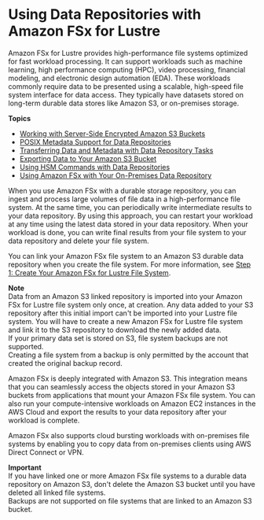 # Using Data Repositories with Amazon FSx for Lustre<a name="fsx-data-repositories"></a>

Amazon FSx for Lustre provides high\-performance file systems optimized for fast workload processing\. It can support workloads such as machine learning, high performance computing \(HPC\), video processing, financial modeling, and electronic design automation \(EDA\)\. These workloads commonly require data to be presented using a scalable, high\-speed file system interface for data access\. They typically have datasets stored on long\-term durable data stores like Amazon S3, or on\-premises storage\.

**Topics**
+ [Working with Server\-Side Encrypted Amazon S3 Buckets](s3-server-side-encryption-support.md)
+ [POSIX Metadata Support for Data Repositories](posix-metadata-support.md)
+ [Transferring Data and Metadata with Data Repository Tasks](data-repository-tasks.md)
+ [Exporting Data to Your Amazon S3 Bucket](export-data-repository.md)
+ [Using HSM Commands with Data Repositories](using-hsm-commands-fsxl.md)
+ [Using Amazon FSx with Your On\-Premises Data Repository](fsx-on-premises.md)

When you use Amazon FSx with a durable storage repository, you can ingest and process large volumes of file data in a high\-performance file system\. At the same time, you can periodically write intermediate results to your data repository\. By using this approach, you can restart your workload at any time using the latest data stored in your data repository\. When your workload is done, you can write final results from your file system to your data repository and delete your file system\.

You can link your Amazon FSx file system to an Amazon S3 durable data repository when you create the file system\. For more information, see [Step 1: Create Your Amazon FSx for Lustre File System](getting-started-step1.md)\.

**Note**  
Data from an Amazon S3 linked repository is imported into your Amazon FSx for Lustre file system only once, at creation\. Any data added to your S3 repository after this initial import can't be imported into your Lustre file system\. You will have to create a new Amazon FSx for Lustre file system and link it to the S3 repository to download the newly added data\.   
If your primary data set is stored on S3, file system backups are not supported\.  
Creating a file system from a backup is only permitted by the account that created the original backup record\.

Amazon FSx is deeply integrated with Amazon S3\. This integration means that you can seamlessly access the objects stored in your Amazon S3 buckets from applications that mount your Amazon FSx file system\. You can also run your compute\-intensive workloads on Amazon EC2 instances in the AWS Cloud and export the results to your data repository after your workload is complete\.

Amazon FSx also supports cloud bursting workloads with on\-premises file systems by enabling you to copy data from on\-premises clients using AWS Direct Connect or VPN\.

**Important**  
If you have linked one or more Amazon FSx file systems to a durable data repository on Amazon S3, don't delete the Amazon S3 bucket until you have deleted all linked file systems\.  
Backups are not supported on file systems that are linked to an Amazon S3 bucket\.